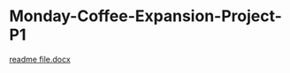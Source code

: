 # Monday-Coffee-Expansion-Project-P1
[readme file.docx](https://github.com/user-attachments/files/18667820/readme.file.docx)


